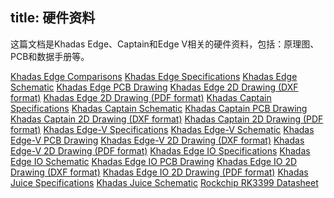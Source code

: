 title: 硬件资料
---

这篇文档是Khadas Edge、Captain和Edge V相关的硬件资料，包括：原理图、PCB和数据手册等。

[Khadas Edge Comparisons](https://dl.Khadas.com/Hardware/Edge/Specs/Edge_Comparisons.pdf)
[Khadas Edge Specifications](https://dl.Khadas.com/Hardware/Edge/Specs/Edge_Specs.pdf)
[Khadas Edge Schematic](https://dl.Khadas.com/Hardware/Edge/Schematic/Edge_V14_Sch.pdf)
[Khadas Edge PCB Drawing](https://dl.Khadas.com/Hardware/Edge/Schematic/Edge_V14_Silk.pdf)
[Khadas Edge 2D Drawing (DXF format)](https://dl.Khadas.com/Hardware/Edge/DXF/Edge_V14_DXF.7z)
[Khadas Edge 2D Drawing (PDF format)]()
[Khadas Captain Specifications](https://dl.Khadas.com/Hardware/Edge/Specs/Captain_Specs.pdf)
[Khadas Captain Schematic](https://dl.Khadas.com/Hardware/Edge/Schematic/Captain_V12_Sch.pdf)
[Khadas Captain PCB Drawing](https://dl.Khadas.com/Hardware/Edge/Schematic/Captain_V12_Silk.pdf)
[Khadas Captain 2D Drawing (DXF format)](https://dl.Khadas.com/Hardware/Edge/DXF/Captain_V12_DXF.7z)
[Khadas Captain 2D Drawing (PDF format)]()
[Khadas Edge-V Specifications](https://dl.Khadas.com/Hardware/Edge/Specs/Edge-V_Specs.pdf)
[Khadas Edge-V Schematic](https://dl.Khadas.com/Hardware/Edge/Schematic/Edge-V_V13_Sch.pdf)
[Khadas Edge-V PCB Drawing](https://dl.Khadas.com/Hardware/Edge/Schematic/Edge-V_V13_Silk.pdf)
[Khadas Edge-V 2D Drawing (DXF format)](https://dl.Khadas.com/Hardware/Edge/DXF/Edge-V_V13_DXF.7z)
[Khadas Edge-V 2D Drawing (PDF format)]()
[Khadas Edge IO Specifications]()
[Khadas Edge IO Schematic](https://dl.Khadas.com/Hardware/Edge/Schematic/Edge-IO_V13_Sch.pdf)
[Khadas Edge IO PCB Drawing](https://dl.Khadas.com/Hardware/Edge/Schematic/Edge-IO_V13_Silk.pdf)
[Khadas Edge IO 2D Drawing (DXF format)]()
[Khadas Edge IO 2D Drawing (PDF format)]()
[Khadas Juice Specifications](https://dl.Khadas.com/Hardware/Edge/Specs/Juice_Specs.pdf)
[Khadas Juice Schematic](https://dl.Khadas.com/Hardware/Edge/Schematic/Juice_V12_Sch.pdf)
[Rockchip RK3399 Datasheet](https://dl.Khadas.com/Hardware/Edge/Datasheet/Rockchip_RK3399TRM_V1.4_Part1-20170408.pdf)

